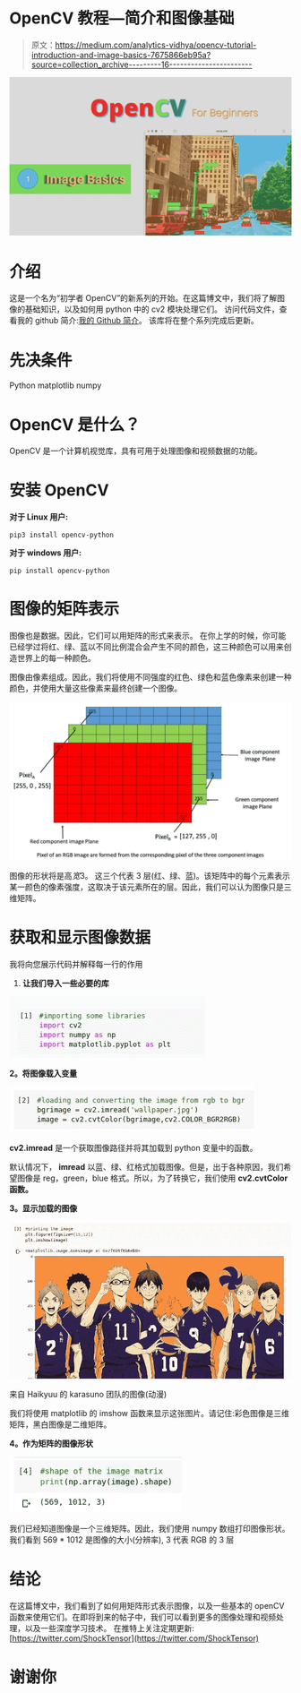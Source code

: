 # OpenCV 教程—简介和图像基础

> 原文：<https://medium.com/analytics-vidhya/opencv-tutorial-introduction-and-image-basics-7675866eb95a?source=collection_archive---------16----------------------->

![](img/fd959f76947695ee8aed29884c3c196f.png)

# 介绍

这是一个名为“初学者 OpenCV”的新系列的开始。在这篇博文中，我们将了解图像的基础知识，以及如何用 python 中的 cv2 模块处理它们。
访问代码文件，查看我的 github 简介:[我的 Github 简介](https://github.com/tensorshock)。
该库将在整个系列完成后更新。

# 先决条件

Python
matplotlib
numpy

# OpenCV 是什么？

OpenCV 是一个计算机视觉库，具有可用于处理图像和视频数据的功能。

# 安装 OpenCV

**对于 Linux 用户:**

```
pip3 install opencv-python
```

**对于 windows 用户:**

```
pip install opencv-python
```

# 图像的矩阵表示

图像也是数据。因此，它们可以用矩阵的形式来表示。
在你上学的时候，你可能已经学过将红、绿、蓝以不同比例混合会产生不同的颜色，这三种颜色可以用来创造世界上的每一种颜色。

图像由像素组成。因此，我们将使用不同强度的红色、绿色和蓝色像素来创建一种颜色，并使用大量这些像素来最终创建一个图像。

![](img/9d7d53b3d3ef79e3bb270ebae536cc92.png)

图像的形状将是高*宽*3。
这三个代表 3 层(红、绿、蓝)。该矩阵中的每个元素表示某一颜色的像素强度，这取决于该元素所在的层。因此，我们可以认为图像只是三维矩阵。

# 获取和显示图像数据

我将向您展示代码并解释每一行的作用

1.  **让我们导入一些必要的库**

![](img/febcc02afa39987e5b98b54eddfa4fe0.png)

**2。将图像载入变量**

![](img/4b0a962494204256f0e991d6f4d6b9ad.png)

**cv2.imread** 是一个获取图像路径并将其加载到 python 变量中的函数。

默认情况下， **imread** 以蓝、绿、红格式加载图像。但是，出于各种原因，我们希望图像是 reg，green，blue 格式。所以，为了转换它，我们使用 **cv2.cvtColor 函数。**

**3。显示加载的图像**

![](img/7ce201ce3bd3657774c4ff92fd4637e5.png)

来自 Haikyuu 的 karasuno 团队的图像(动漫)

我们将使用 matplotlib 的 imshow 函数来显示这张图片。请记住:彩色图像是三维矩阵，黑白图像是二维矩阵。

**4。作为矩阵的图像形状**

![](img/dcdc8cde21a168e511017125d2d8dc46.png)

我们已经知道图像是一个三维矩阵。因此，我们使用 numpy 数组打印图像形状。我们看到 569 * 1012 是图像的大小(分辨率), 3 代表 RGB 的 3 层

# 结论

在这篇博文中，我们看到了如何用矩阵形式表示图像，以及一些基本的 openCV 函数来使用它们。在即将到来的帖子中，我们可以看到更多的图像处理和视频处理，以及一些深度学习技术。
在推特上关注定期更新:[https://twitter.com/ShockTensor](https://twitter.com/ShockTensor)

# 谢谢你